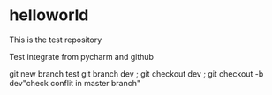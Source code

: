 # helloworld
This is the test repository

Test integrate from pycharm and github

git new branch test git branch dev ; git checkout dev ; git checkout -b dev"check conflit in master branch" 
